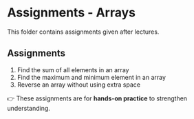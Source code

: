 # Assignments - Arrays

This folder contains assignments given after lectures.

## Assignments
1. Find the sum of all elements in an array
2. Find the maximum and minimum element in an array
3. Reverse an array without using extra space

👉 These assignments are for **hands-on practice** to strengthen understanding.

